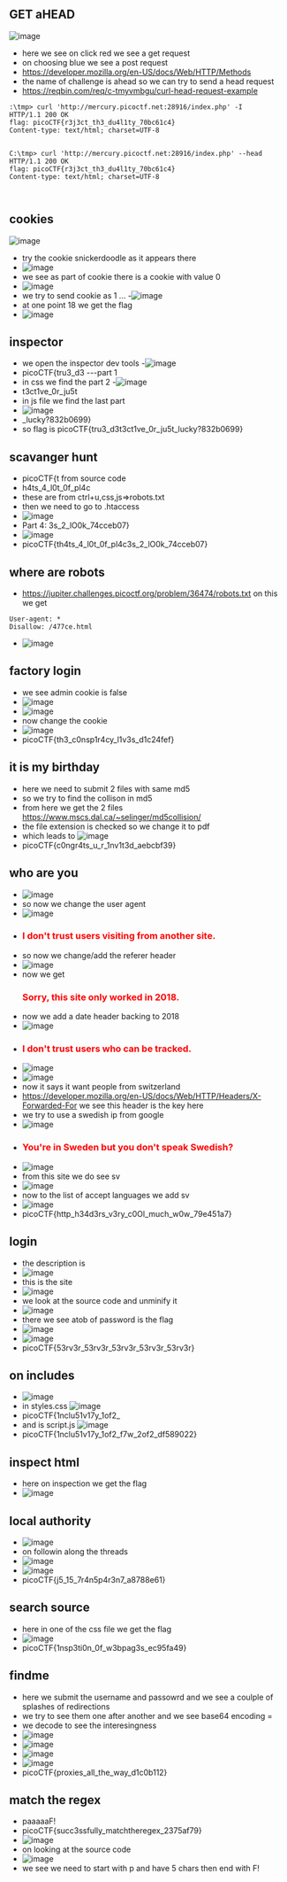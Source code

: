 ## GET aHEAD
![image](https://github.com/m0wn1ka/ctf_writeups/assets/127676379/aae4106d-5cdf-4f58-bfeb-9f0d612f1318)
- here we see on click red we see a get request
- on  choosing blue we see a post request
- https://developer.mozilla.org/en-US/docs/Web/HTTP/Methods
- the name of challenge is ahead so we can try to send a head request
- https://reqbin.com/req/c-tmyvmbgu/curl-head-request-example
```
:\tmp> curl 'http://mercury.picoctf.net:28916/index.php' -I      
HTTP/1.1 200 OK
flag: picoCTF{r3j3ct_th3_du4l1ty_70bc61c4}
Content-type: text/html; charset=UTF-8

                                                                                                                                                                       
C:\tmp> curl 'http://mercury.picoctf.net:28916/index.php' --head
HTTP/1.1 200 OK
flag: picoCTF{r3j3ct_th3_du4l1ty_70bc61c4}
Content-type: text/html; charset=UTF-8

         
```
## cookies
![image](https://github.com/m0wn1ka/ctf_writeups/assets/127676379/1aad8b32-d624-4219-9d74-17c91f031736)
- try the cookie snickerdoodle as it appears there
- ![image](https://github.com/m0wn1ka/ctf_writeups/assets/127676379/3ce99923-cfe7-4e83-9ce8-c9463c4f625d)
- we see as part of cookie there is a cookie with value 0
- ![image](https://github.com/m0wn1ka/ctf_writeups/assets/127676379/dab7ce44-c64d-4d95-8f19-c5064ab1d458)
- we try to send cookie as 1 ...
-![image](https://github.com/m0wn1ka/ctf_writeups/assets/127676379/47fb7050-669d-4440-86b9-4f7400afc5fb)
- at one point 18 we get the flag
- ![image](https://github.com/m0wn1ka/ctf_writeups/assets/127676379/5ae1de03-9f49-4849-a5bd-684c33027cf0)
## inspector
- we open the inspector dev tools
-![image](https://github.com/m0wn1ka/ctf_writeups/assets/127676379/fa080885-6c8f-4879-b9ae-1afc98abf3c4)
- picoCTF{tru3_d3 ---part 1
- in css we find the part 2
-![image](https://github.com/m0wn1ka/ctf_writeups/assets/127676379/cadafb9d-4a4a-4ac0-b61b-bb8e7d300fcd)
- t3ct1ve_0r_ju5t
- in js file we find the last part
- ![image](https://github.com/m0wn1ka/ctf_writeups/assets/127676379/642538f6-8c14-4a43-bdfa-acf802b39263)
-  _lucky?832b0699}
-  so flag is picoCTF{tru3_d3t3ct1ve_0r_ju5t_lucky?832b0699}
## scavanger hunt
- picoCTF{t from source code
- h4ts_4_l0t_0f_pl4c
- these are from ctrl+u,css,js=>robots.txt
- then we need to go to .htaccess
- ![image](https://github.com/m0wn1ka/ctf_writeups/assets/127676379/ecb45bf4-9d0c-4737-8efd-7ff6958d76a3)
-  Part 4: 3s_2_lO0k_74cceb07}
- ![image](https://github.com/m0wn1ka/ctf_writeups/assets/127676379/b4799a4f-4013-4099-bc52-f03c1c7bb167)
- picoCTF{th4ts_4_l0t_0f_pl4c3s_2_lO0k_74cceb07}
## where are robots
- https://jupiter.challenges.picoctf.org/problem/36474/robots.txt on this we get
```
User-agent: *
Disallow: /477ce.html
```
- ![image](https://github.com/m0wn1ka/ctf_writeups/assets/127676379/c7b00782-b4c2-4468-9de0-0c628655fb84)
## factory login
- we see admin cookie is false
- ![image](https://github.com/m0wn1ka/ctf_writeups/assets/127676379/ec4879cc-8566-4601-bf4a-c6072f2ecaf6)
- ![image](https://github.com/m0wn1ka/ctf_writeups/assets/127676379/48d94be6-1bda-4fb0-b998-0a353c5517ac)
- now change the cookie
- ![image](https://github.com/m0wn1ka/ctf_writeups/assets/127676379/df263465-a349-4412-b1a7-ca4c8916d7ce)
- picoCTF{th3_c0nsp1r4cy_l1v3s_d1c24fef}

## it is my birthday
- here we need to submit 2 files with same md5
- so we try to find the collison in md5
- from here we get the 2 files https://www.mscs.dal.ca/~selinger/md5collision/
- the file  extension is checked so we change it to pdf
- which leads to ![image](https://github.com/m0wn1ka/ctf_writeups/assets/127676379/d69010d7-9d19-404e-9d0e-1b94714c350c)
- picoCTF{c0ngr4ts_u_r_1nv1t3d_aebcbf39}

## who are you
- ![image](https://github.com/m0wn1ka/ctf_writeups/assets/127676379/6eea86f4-d868-4505-b660-d84138d0d9d2)
- so now we change the user agent
- ![image](https://github.com/m0wn1ka/ctf_writeups/assets/127676379/d1ebc698-fa63-42ff-8746-29c5f80f316c)
- <h3 style="color:red">I don&#39;t trust users visiting from another site.</h3>
- so now we change/add the referer header
- ![image](https://github.com/m0wn1ka/ctf_writeups/assets/127676379/974bc9ad-7a5f-4b84-a60f-53b7532cbb41)
- now we get <h3 style="color:red">Sorry, this site only worked in 2018.</h3>
- now we add a date header backing to 2018
- ![image](https://github.com/m0wn1ka/ctf_writeups/assets/127676379/f54dd569-5341-46ea-a14b-84276c6c9d57)
- <h3 style="color:red">I don&#39;t trust users who can be tracked.</h3>
- ![image](https://github.com/m0wn1ka/ctf_writeups/assets/127676379/59155011-91c1-40d2-9581-6d4d9e0868b6)
- ![image](https://github.com/m0wn1ka/ctf_writeups/assets/127676379/96739913-3ed0-473a-a604-718440afa724)
- now it says it want people from switzerland
- https://developer.mozilla.org/en-US/docs/Web/HTTP/Headers/X-Forwarded-For we see this header is the key here
- we try to use a swedish ip from google
- ![image](https://github.com/m0wn1ka/ctf_writeups/assets/127676379/cd90b54e-c79b-4e4f-8e0b-7ac83c346da9)
- <h3 style="color:red">You&#39;re in Sweden but you don&#39;t speak Swedish?</h3>
- ![image](https://github.com/m0wn1ka/ctf_writeups/assets/127676379/1a924b69-8d16-41c8-9e5b-0b747c10d6d9)
- from this site we do see sv
- ![image](https://github.com/m0wn1ka/ctf_writeups/assets/127676379/48bb490d-4e97-4405-94c7-b9260acf9b8f)
- now to the list of accept languages we add sv
- ![image](https://github.com/m0wn1ka/ctf_writeups/assets/127676379/f59fa3b9-00d1-4b45-a8a3-b50cd4fd5892)
- picoCTF{http_h34d3rs_v3ry_c0Ol_much_w0w_79e451a7}
## login
- the description is
- ![image](https://github.com/m0wn1ka/ctf_writeups/assets/127676379/56dcfd13-6dcb-4ae4-8309-836ffaf3afd5)
- this is the site
- ![image](https://github.com/m0wn1ka/ctf_writeups/assets/127676379/2920bf56-c5cd-47bb-a457-91de806e9b87)
- we look at the source code and unminify it
- ![image](https://github.com/m0wn1ka/ctf_writeups/assets/127676379/bf9ef6a2-c75b-4384-ad2e-eda9992ce4f5)
- there we see atob of password is the flag
- ![image](https://github.com/m0wn1ka/ctf_writeups/assets/127676379/ba55f80c-4c1d-4301-8d2d-434a42c544c6)
- ![image](https://github.com/m0wn1ka/ctf_writeups/assets/127676379/7cf1d948-886a-42a1-821e-d0fae27db7aa)
- picoCTF{53rv3r_53rv3r_53rv3r_53rv3r_53rv3r}


## on includes
- ![image](https://github.com/m0wn1ka/ctf_writeups/assets/127676379/0e20f7f2-35a0-4d88-ba60-c1990929424c)
- in styles.css ![image](https://github.com/m0wn1ka/ctf_writeups/assets/127676379/d7387842-6630-48e6-9e36-8756a1ced14e)
- picoCTF{1nclu51v17y_1of2_
- and is script.js ![image](https://github.com/m0wn1ka/ctf_writeups/assets/127676379/031bc0ae-dd92-4b75-bcb6-ddb248174d52)
- picoCTF{1nclu51v17y_1of2_f7w_2of2_df589022}
## inspect html
- here on inspection we get the flag
- ![image](https://github.com/m0wn1ka/ctf_writeups/assets/127676379/995147d6-33ad-4dbf-a08a-2d128d14f5ed)
## local authority
- ![image](https://github.com/m0wn1ka/ctf_writeups/assets/127676379/403fcd92-89e1-4591-aad1-11d1abb783fb)
- on followin along the threads
- ![image](https://github.com/m0wn1ka/ctf_writeups/assets/127676379/ccd1f969-6f7a-4266-84fe-6e2d4bb2b98e)
- ![image](https://github.com/m0wn1ka/ctf_writeups/assets/127676379/87f50a6b-12b9-4558-b231-3ec2383f0198)
-  picoCTF{j5_15_7r4n5p4r3n7_a8788e61}


## search source
- here in one of the css file we get the flag
- ![image](https://github.com/m0wn1ka/ctf_writeups/assets/127676379/d8371dfd-f19a-44f1-b922-37864fa0c711)
- picoCTF{1nsp3ti0n_0f_w3bpag3s_ec95fa49}

## findme 
- here we submit the username and passowrd and we see a coulple of splashes of redirections
- we try to see them one after another and we see base64 encoding =
- we decode to see the interesingness
- ![image](https://github.com/m0wn1ka/ctf_writeups/assets/127676379/49bdfc23-54c1-48cf-8de3-813ffa1d0443)
- ![image](https://github.com/m0wn1ka/ctf_writeups/assets/127676379/b58b3c0e-fcde-4985-aa8a-afcd688d3397)
- ![image](https://github.com/m0wn1ka/ctf_writeups/assets/127676379/8ccba068-dcc3-4592-ad07-f2a0b843638b)
- ![image](https://github.com/m0wn1ka/ctf_writeups/assets/127676379/c1e57c71-7b6b-4a7a-8cf3-043a0fbdb64c)
- picoCTF{proxies_all_the_way_d1c0b112}


## match the regex
- paaaaaF!
- picoCTF{succ3ssfully_matchtheregex_2375af79}
- ![image](https://github.com/m0wn1ka/ctf_writeups/assets/127676379/3ff07eb7-ab50-4c78-9b8c-a02f5c3a0ed8)
- on looking at the source code
- ![image](https://github.com/m0wn1ka/ctf_writeups/assets/127676379/2d44d29e-032c-47e6-8749-3f2310f5be41)
- we see we need to start with p and have 5 chars then end with F!
